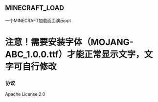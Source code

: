 ## MINECRAFT_LOAD
一个MINECRAFT加载画面演示ppt

# 注意！需要安装字体（MOJANG-ABC_1.0.0.ttf）才能正常显示文字，文字可自行修改
### 协议
Apache License 2.0
